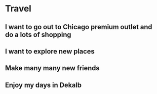 # Travel
## I want to go out to Chicago premium outlet and do a lots of shopping
## I want to explore new places
## Make many many new friends
## Enjoy my days in Dekalb
